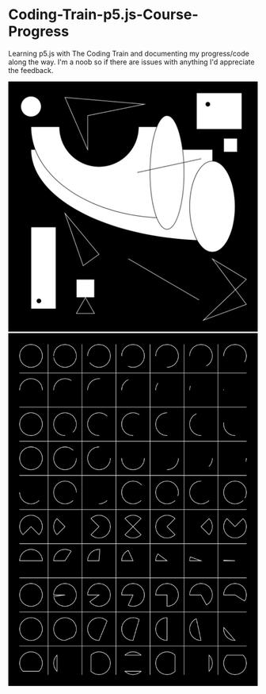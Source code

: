 # Coding-Train-p5.js-Course-Progress
Learning p5.js with The Coding Train and documenting my progress/code along the way. I'm a noob so if there are issues with anything I'd appreciate the feedback. 

<img src="images/2D-Primitives.jpg" width="600">
<img src="images/All_The_Arcs.jpg" width="600">
